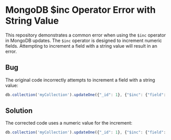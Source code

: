 # MongoDB $inc Operator Error with String Value

This repository demonstrates a common error when using the `$inc` operator in MongoDB updates.  The `$inc` operator is designed to increment numeric fields.  Attempting to increment a field with a string value will result in an error.

## Bug
The original code incorrectly attempts to increment a field with a string value:
```javascript
db.collection('myCollection').updateOne({"_id": 1}, {"$inc": {"field": "value"}});
```

## Solution
The corrected code uses a numeric value for the increment:
```javascript
db.collection('myCollection').updateOne({"_id": 1}, {"$inc": {"field": 1}});
```
